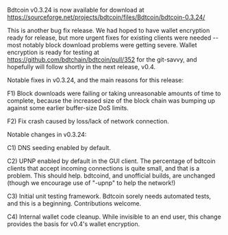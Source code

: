 Bdtcoin v0.3.24 is now available for download at
https://sourceforge.net/projects/bdtcoin/files/Bdtcoin/bdtcoin-0.3.24/

This is another bug fix release.  We had hoped to have wallet encryption ready for release, but more urgent fixes for existing clients were needed -- most notably block download problems were getting severe.  Wallet encryption is ready for testing at https://github.com/bdtchain/bdtcoin/pull/352 for the git-savvy, and hopefully will follow shortly in the next release, v0.4.

Notable fixes in v0.3.24, and the main reasons for this release:

F1) Block downloads were failing or taking unreasonable amounts of time to complete, because the increased size of the block chain was bumping up against some earlier buffer-size DoS limits.

F2) Fix crash caused by loss/lack of network connection.

Notable changes in v0.3.24:

C1) DNS seeding enabled by default.

C2) UPNP enabled by default in the GUI client.  The percentage of bdtcoin clients that accept incoming connections is quite small, and that is a problem.  This should help.  bdtcoind, and unofficial builds, are unchanged (though we encourage use of "-upnp" to help the network!)

C3) Initial unit testing framework.  Bdtcoin sorely needs automated tests, and this is a beginning.  Contributions welcome.

C4) Internal wallet code cleanup.  While invisible to an end user, this change provides the basis for v0.4's wallet encryption.

